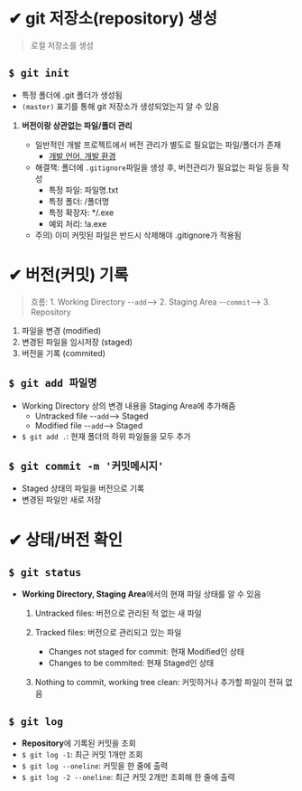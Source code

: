 # ✔ git 저장소(repository) 생성
> 로컬 저장소를 생성



## `$ git init`

- 특정 폴더에 .git 폴더가 생성됨
- `(master)` 표기를 통해 git 저장소가 생성되었는지 알 수 있음

1. **버전이랑 상관없는 파일/폴더 관리**

    - 일반적인 개발 프로젝트에서 버전 관리가 별도로 필요없는 파일/폴더가 존재
      - [개발 언어, 개발 환경](https://www.toptal.com/developers/gitignore/)
    - 해결책: 폴더에 `.gitignore`파일을 생성 후, 버전관리가 필요없는 파일 등을 작성
      - 특정 파일: 파일명.txt
      - 특정 폴더: /폴더명
      - 특정 확장자: */.exe
      - 예외 처리: !a.exe
    - 주의) 이미 커밋된 파일은 반드시 삭제해야 .gitignore가 적용됨



# ✔ 버전(커밋) 기록
> 흐름: 1. Working Directory  --`add`-->  2. Staging Area  --`commit`-->  3. Repository

1. 파일을 변경 (modified)
2. 변경된 파일을 임시저장 (staged)
3. 버전을 기록 (commited)

## `$ git add 파일명`

- Working Directory 상의 변경 내용을 Staging Area에 추가해줌
  - Untracked file --`add`--> Staged
  - Modified file --`add`--> Staged
- `$ git add .`: 현재 폴더의 하위 파일들을 모두 추가

## `$ git commit -m '커밋메시지'`

- Staged 상태의 파일을 버전으로 기록
- 변경된 파일만 새로 저장



# ✔ 상태/버전 확인 
## `$ git status`

- **Working Directory, Staging Area**에서의 현재 파일 상태를 알 수 있음
  1. Untracked files: 버전으로 관리된 적 없는 새 파일

  2. Tracked files: 버전으로 관리되고 있는 파일
     - Changes not staged for commit: 현재 Modified인 상태
     - Changes to be commited: 현재 Staged인 상태

  3. Nothing to commit, working tree clean: 커밋하거나 추가할 파일이 전혀 없음 

## `$ git log`

- **Repository**에 기록된 커밋을 조회
- `$ git log -1`: 최근 커밋 1개만 조회
- `$ git log --oneline`: 커밋을 한 줄에 출력
- `$ git log -2 --oneline`: 최근 커밋 2개만 조회해 한 줄에 출력 
